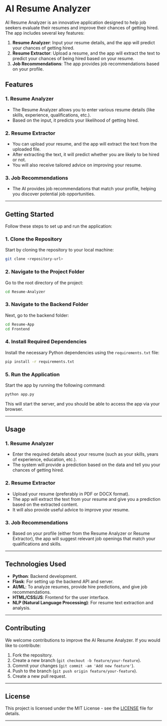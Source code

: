 # AI Resume Analyzer

AI Resume Analyzer is an innovative application designed to help job seekers evaluate their resumes and improve their chances of getting hired. The app includes several key features:

1. **Resume Analyzer**: Input your resume details, and the app will predict your chances of getting hired.
2. **Resume Extractor**: Upload a resume, and the app will extract the text to predict your chances of being hired based on your resume.
3. **Job Recommendations**: The app provides job recommendations based on your profile.

## Features

### 1. **Resume Analyzer**
- The Resume Analyzer allows you to enter various resume details (like skills, experience, qualifications, etc.).
- Based on the input, it predicts your likelihood of getting hired.

### 2. **Resume Extractor**
- You can upload your resume, and the app will extract the text from the uploaded file.
- After extracting the text, it will predict whether you are likely to be hired or not.
- You will also receive tailored advice on improving your resume.

### 3. **Job Recommendations**
- The AI provides job recommendations that match your profile, helping you discover potential job opportunities.

---

## Getting Started

Follow these steps to set up and run the application:

### 1. **Clone the Repository**
Start by cloning the repository to your local machine:

```bash
git clone <repository-url>
```

### 2. **Navigate to the Project Folder**
Go to the root directory of the project:

```bash
cd Resume-Analyzer
```

### 3. **Navigate to the Backend Folder**
Next, go to the backend folder:

```bash
cd Resume-App
cd Frontend
```

### 4. **Install Required Dependencies**
Install the necessary Python dependencies using the `requirements.txt` file:

```bash
pip install -r requirements.txt
```

### 5. **Run the Application**
Start the app by running the following command:

```bash
python app.py
```

This will start the server, and you should be able to access the app via your browser.

---

## Usage

### 1. **Resume Analyzer**
- Enter the required details about your resume (such as your skills, years of experience, education, etc.).
- The system will provide a prediction based on the data and tell you your chances of getting hired.

### 2. **Resume Extractor**
- Upload your resume (preferably in PDF or DOCX format).
- The app will extract the text from your resume and give you a prediction based on the extracted content.
- It will also provide useful advice to improve your resume.

### 3. **Job Recommendations**
- Based on your profile (either from the Resume Analyzer or Resume Extractor), the app will suggest relevant job openings that match your qualifications and skills.

---

## Technologies Used

- **Python**: Backend development.
- **Flask**: For setting up the backend API and server.
- **AI/ML**: To analyze resumes, provide hire predictions, and give job recommendations.
- **HTML/CSS/JS**: Frontend for the user interface.
- **NLP (Natural Language Processing)**: For resume text extraction and analysis.

---

## Contributing

We welcome contributions to improve the AI Resume Analyzer. If you would like to contribute:

1. Fork the repository.
2. Create a new branch (`git checkout -b feature/your-feature`).
3. Commit your changes (`git commit -am 'Add new feature'`).
4. Push to the branch (`git push origin feature/your-feature`).
5. Create a new pull request.

---

## License

This project is licensed under the MIT License - see the [LICENSE](LICENSE) file for details.

---       
